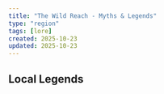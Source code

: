 ```yaml
---
title: "The Wild Reach - Myths & Legends"
type: "region"
tags: [lore]
created: 2025-10-23
updated: 2025-10-23
---
```

## Local Legends
